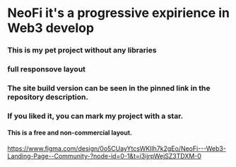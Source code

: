 # NeoFi it's a progressive expirience in Web3 develop
### This is my pet project without any libraries
### full responsove layout
### The site build version can be seen in the pinned link in the repository description.
### If you liked it, you can mark my project with a star.
#### This is a free and non-commercial layout.
https://www.figma.com/design/0o5CUayYtcsWKIlh7k2gEo/NeoFi---Web3-Landing-Page--Community-?node-id=0-1&t=i3ijrpWejSZ3TDXM-0
